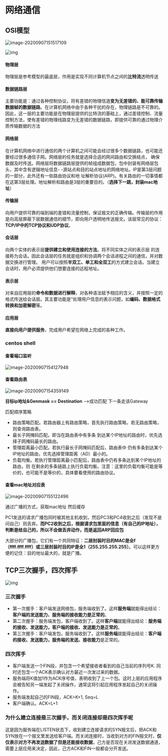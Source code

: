 # 网络通信

## OSI模型

![image-20200907151517109](https://raw.githubusercontent.com/privking/king-note-images/master/img/note/image-20200907151517109-1599462917-f837c3.png)

![img](https://raw.githubusercontent.com/privking/king-note-images/master/img/note/v2-696eaee5fc25975cd8dfe9015cfc22a3_720w-1599463139-a332e6.jpeg)

#### 物理层

物理层是参考模型的最底层，作用是实现不同计算机节点之间的**比特流**透明传送

#### 数据链路层

主要功能是：通过各种控制协议，将有差错的物理信道**变为无差错的、能可靠传输数据帧的数据链路**。在计算机网络中由于各种干扰的存在，物理链路是不可靠的。因此，这一层的主要功能是在物理层提供的比特流的基础上，通过差错控制、流量控制方法，使有差错的物理线路变为无差错的数据链路，即提供可靠的通过物理介质传输数据的方法

#### 网络层

在计算机网络中进行通信的两个计算机之间可能会经过很多个数据链路，也可能还要经过很多通信子网。网络层的任务就是选择合适的网间路由和交换结点， 确保数据及时传送。网络层将数据链路层提供的帧组成数据包，包中封装有网络层包头，其中含有逻辑地址信息- -源站点和目的站点地址的网络地址。IP是第3层问题的一部分，此外还有一些路由协议和地 址解析协议(ARP)。有关路由的一切事情都在这第3层处理。地址解析和路由是3层的重要目的。（**选择下一跳，封装mac地址**）

#### 传输层

向用户提供可靠的端到端的差错和流量控制，保证报文的正确传输。传输层的作用是向高层屏蔽下层数据通信的细节，即向用户透明地传送报文。该层常见的协议：**TCP/IP中的TCP协议和UDP协议**。

#### 会话层

向两个实体的表示层**提供建立和使用连接的方法**。将不同实体之间的表示层 的连接称为会话。因此会话层的任务就是组织和协调两个会话进程之间的通信，并对数据交换进行管理。 用户可以按照**半双工、单工和全双工**的方式建立会话。当建立会话时，用户必须提供他们想要连接的远程地址。

#### 表示层

对来自应用层的**命令和数据进行解释**，对各种语法赋予相应的含义，并按照一定的格式传送给会话层。其主要功能是“处理用户信息的表示问题，如**编码、数据格式转换和加密解密**等。

#### 应用层

**直接向用户提供服务**，完成用户希望在网络上完成的各种工作。



### centos shell

#### 查看端口监听

![image-20200907154127948](https://raw.githubusercontent.com/privking/king-note-images/master/img/note/image-20200907154127948-1599464488-bd5ef4.png)

#### 查看路由表

![image-20200907154359149](https://raw.githubusercontent.com/privking/king-note-images/master/img/note/image-20200907154359149-1599464639-b7dd38.png)

**目标ip地址&Genmask  == Destination**   -->成功匹配 下一条走该Gateway

匹配顺序策略

- 路由策略匹配。若路由器上有路由策略，首先执行路由策略，若无路由策略，则查询路由表。
- 最长子网掩码匹配。即当在路由表中有多条 到达某个IP地址的路由时，优先选择子网掩码最长的路由。
- 管理距离最小匹配。若执行最长子网掩码匹配后，路由表中 仍有多条到达某个IP地址的路由，优先选择管理距离（AD）最小的。
- 负载均衡。若执行管理距离最小匹配后，路由表中仍有多条达到某个IP地址的路由，则 在剩余的多条链路上执行负载均衡。注意：这里的负载均衡可能是等价的，也可能不是等价的，具体要看使用的路由协议。

#### 查看mac地址对应表

![image-20200907155122496](https://raw.githubusercontent.com/privking/king-note-images/master/img/note/image-20200907155122496-1599465082-8f8d62.png)

通过广播的方式，获取mac地址 然后缓存

PC1发送的请求广播包同时被其他主机收到，然后PC3和PC4收到之后（发现不是问自己）则丢弃。**而PC2收到之后，根据请求包里面的信息（有自己的IP地址），判断是给自己的，所以不会做丢弃动作，而是返回ARP回应包**

大部分的广播包，它们有一个共同特征：**二层封装时目的MAC是全f（ffff.ffff.ffff）或三层封装时目的IP是全1（255.255.255.255）**。可以这样更方便的记住：目的地址最大的，就是广播。



## TCP三次握手，四次挥手

![img](https://raw.githubusercontent.com/privking/king-note-images/master/img/note/v2-e8aaab48ff996e5cd8a5b39dc450bd6a_720w-1599466023-469320.jpeg)

### 三次握手

- 第一次握手：客户端发送网络包，服务端收到了。这样**服务端**就能得出结论：**客户端的发送能力、服务端的接收能力是正常的**。
- 第二次握手：服务端发包，客户端收到了。这样**客户端**就能得出结论：**服务端的接收、发送能力，客户端的接收、发送能力是正常的**。
- 第三次握手：客户端发包，服务端收到了。这样**服务端**就能得出结论：**客户端的接收、发送能力，服务端的发送、接收能力**是正常的。

### 四次挥手

- 客户端发送一个FIN段，并包含一个希望接收者看到的自己当前的序列号K. 同时还包含一个ACK表示确认对方最近一次发过来的数据。
- 服务端将K值加1作为ACK序号值，表明收到了上一个包。这时上层的应用程序会被告知另一端发起了关闭操作，通常这将引起应用程序发起自己的关闭操作。 
- 服务端发起自己的FIN段，ACK=K+1, Seq=L 
- 客户端确认。ACK=L+1

### 为什么建立连接是三次握手，而关闭连接却是四次挥手呢

这是因为服务端在LISTEN状态下，收到建立连接请求的SYN报文后，把ACK和SYN放在一个报文里发送给客户端。而关闭连接时，当收到对方的FIN报文时，**仅仅表示对方不再发送数据了但是还能接收数据**，己方是否现在关闭发送数据通道，需要上层应用来决定，因此，己方ACK和FIN一般都会分开发送。